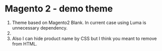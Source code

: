 # Magento 2 - demo theme

1. Theme based on Magento2 Blank. In current case using Luma is unnecessary dependency.
2.
3. Also I can hide product name by CSS but I think you meant to remove from HTML.
